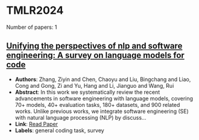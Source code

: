 # TMLR2024

Number of papers: 1

## [Unifying the perspectives of nlp and software engineering: A survey on language models for code](paper_1.md)
- **Authors**: Zhang, Ziyin and Chen, Chaoyu and Liu, Bingchang and Liao, Cong and Gong, Zi and Yu, Hang and Li, Jianguo and Wang, Rui
- **Abstract**: In this work we systematically review the recent advancements in software engineering with language models, covering 70+ models, 40+ evaluation tasks, 180+ datasets, and 900 related works. Unlike previous works, we integrate software engineering (SE) with natural language processing (NLP) by discuss...
- **Link**: [Read Paper](https://arxiv.org/pdf/2311.07989)
- **Labels**: general coding task, survey

